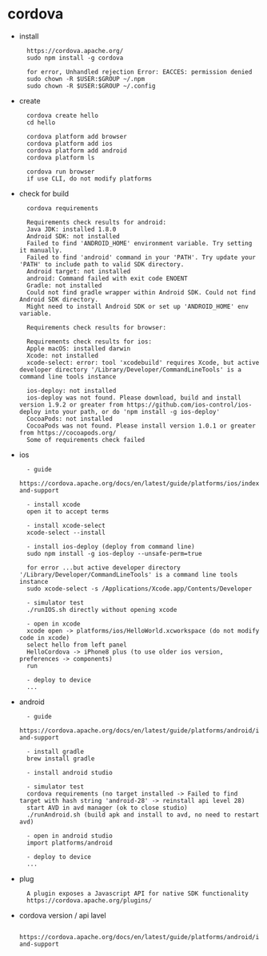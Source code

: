 # cordova

- install

        https://cordova.apache.org/
        sudo npm install -g cordova
      
        for error, Unhandled rejection Error: EACCES: permission denied
        sudo chown -R $USER:$GROUP ~/.npm
        sudo chown -R $USER:$GROUP ~/.config

- create

        cordova create hello
        cd hello

        cordova platform add browser
        cordova platform add ios
        cordova platform add android
        cordova platform ls

        cordova run browser
        if use CLI, do not modify platforms

- check for build

        cordova requirements

        Requirements check results for android:
        Java JDK: installed 1.8.0
        Android SDK: not installed
        Failed to find 'ANDROID_HOME' environment variable. Try setting it manually.
        Failed to find 'android' command in your 'PATH'. Try update your 'PATH' to include path to valid SDK directory.
        Android target: not installed
        android: Command failed with exit code ENOENT
        Gradle: not installed
        Could not find gradle wrapper within Android SDK. Could not find Android SDK directory.
        Might need to install Android SDK or set up 'ANDROID_HOME' env variable.

        Requirements check results for browser:

        Requirements check results for ios:
        Apple macOS: installed darwin
        Xcode: not installed
        xcode-select: error: tool 'xcodebuild' requires Xcode, but active developer directory '/Library/Developer/CommandLineTools' is a command line tools instance

        ios-deploy: not installed
        ios-deploy was not found. Please download, build and install version 1.9.2 or greater from https://github.com/ios-control/ios-deploy into your path, or do 'npm install -g ios-deploy'
        CocoaPods: not installed
        CocoaPods was not found. Please install version 1.0.1 or greater from https://cocoapods.org/
        Some of requirements check failed

- ios

        - guide
        https://cordova.apache.org/docs/en/latest/guide/platforms/ios/index.html#requirements-and-support

        - install xcode
        open it to accept terms
        
        - install xcode-select
        xcode-select --install
        
        - install ios-deploy (deploy from command line)
        sudo npm install -g ios-deploy --unsafe-perm=true
        
        for error ...but active developer directory '/Library/Developer/CommandLineTools' is a command line tools instance
        sudo xcode-select -s /Applications/Xcode.app/Contents/Developer
        
        - simulator test
        ./runIOS.sh directly without opening xcode

        - open in xcode
        xcode open -> platforms/ios/HelloWorld.xcworkspace (do not modify code in xcode)
        select hello from left panel
        HelloCordova -> iPhone8 plus (to use older ios version, preferences -> components)
        run

        - deploy to device
        ...

- android

        - guide
        https://cordova.apache.org/docs/en/latest/guide/platforms/android/index.html#requirements-and-support

        - install gradle
        brew install gradle

        - install android studio

        - simulator test
        cordova requirements (no target installed -> Failed to find target with hash string 'android-28' -> reinstall api level 28)
        start AVD in avd manager (ok to close studio)
        ./runAndroid.sh (build apk and install to avd, no need to restart avd)

        - open in android studio
        import platforms/android

        - deploy to device
        ...

- plug

        A plugin exposes a Javascript API for native SDK functionality
        https://cordova.apache.org/plugins/

- cordova version / api lavel

        https://cordova.apache.org/docs/en/latest/guide/platforms/android/index.html#requirements-and-support

